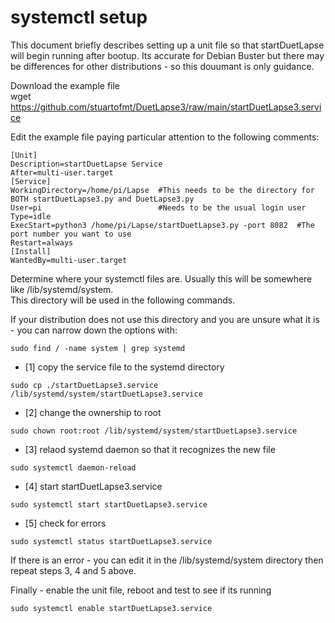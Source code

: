 # systemctl setup
 
This document briefly describes setting up a unit file so that startDuetLapse will begin running after bootup.
Its accurate for Debian Buster but there may be differences for other distributions - so this douumant is only guidance.

Download the example file<br>
wget https://github.com/stuartofmt/DuetLapse3/raw/main/startDuetLapse3.service

Edit the example file paying particular attention to the following comments:
```
[Unit]
Description=startDuetLapse Service
After=multi-user.target
[Service]
WorkingDirectory=/home/pi/Lapse  #This needs to be the directory for BOTH startDuetLapse3.py and DuetLapse3.py
User=pi                          #Needs to be the usual login user
Type=idle
ExecStart=python3 /home/pi/Lapse/startDuetLapse3.py -port 8082  #The port number you want to use
Restart=always
[Install]
WantedBy=multi-user.target
```

Determine where your systemctl files are. Usually this will be somewhere like /lib/systemd/system.<br>
This directory will be used in the following commands.

If your distribution does not use this directory and you are unsure what it is - you can narrow down the options with:

```
sudo find / -name system | grep systemd
```

- [1]  copy the service file to the systemd directory 

```
sudo cp ./startDuetLapse3.service /lib/systemd/system/startDuetLapse3.service
```
- [2] change the ownership to root

```
sudo chown root:root /lib/systemd/system/startDuetLapse3.service
```

- [3]  relaod systemd daemon so that it recognizes the new file

```
sudo systemctl daemon-reload
```
- [4]  start startDuetLapse3.service

```
sudo systemctl start startDuetLapse3.service
```
- [5]  check for errors

```
sudo systemctl status startDuetLapse3.service
```

If there is an error - you can edit it in the /lib/systemd/system directory then repeat steps 3, 4 and 5 above.


Finally - enable the unit file, reboot and test to see if its running

```
sudo systemctl enable startDuetLapse3.service
```
